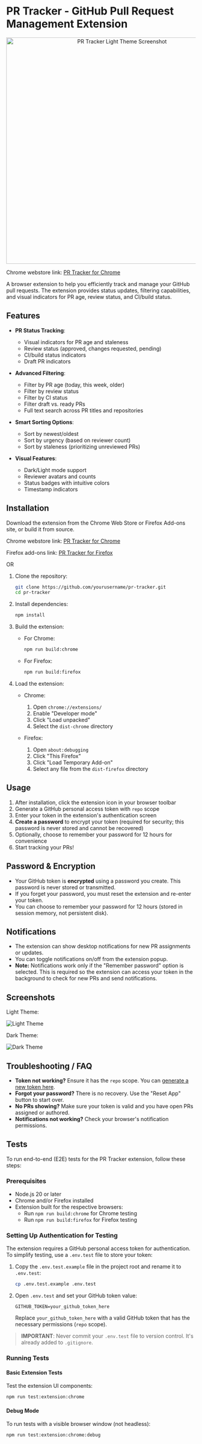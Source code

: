 # PR Tracker - GitHub Pull Request Management Extension

<p align="center">
  <img src="./screenshots/light-theme.png" alt="PR Tracker Light Theme Screenshot" width="600" />
</p>

Chrome webstore link: [PR Tracker for Chrome](https://chromewebstore.google.com/detail/pr-tracker/kfeglmkcicfmegclihokchplngcokgil)

A browser extension to help you efficiently track and manage your GitHub pull requests. The extension provides status updates, filtering capabilities, and visual indicators for PR age, review status, and CI/build status.

## Features

- **PR Status Tracking**:

    - Visual indicators for PR age and staleness
    - Review status (approved, changes requested, pending)
    - CI/build status indicators
    - Draft PR indicators

- **Advanced Filtering**:

    - Filter by PR age (today, this week, older)
    - Filter by review status
    - Filter by CI status
    - Filter draft vs. ready PRs
    - Full text search across PR titles and repositories

- **Smart Sorting Options**:

    - Sort by newest/oldest
    - Sort by urgency (based on reviewer count)
    - Sort by staleness (prioritizing unreviewed PRs)

- **Visual Features**:
    - Dark/Light mode support
    - Reviewer avatars and counts
    - Status badges with intuitive colors
    - Timestamp indicators

## Installation

Download the extension from the Chrome Web Store or Firefox Add-ons site, or build it from source.

Chrome webstore link: [PR Tracker for Chrome](https://chromewebstore.google.com/detail/pr-tracker/kfeglmkcicfmegclihokchplngcokgil)

Firefox add-ons link: [PR Tracker for Firefox](https://addons.mozilla.org/en-US/firefox/addon/pr-tracker/)

OR

1. Clone the repository:

    ```bash
    git clone https://github.com/yourusername/pr-tracker.git
    cd pr-tracker
    ```

2. Install dependencies:

    ```bash
    npm install
    ```

3. Build the extension:

    - For Chrome:
        ```bash
        npm run build:chrome
        ```
    - For Firefox:
        ```bash
        npm run build:firefox
        ```

4. Load the extension:

    - Chrome:

        1. Open `chrome://extensions/`
        2. Enable "Developer mode"
        3. Click "Load unpacked"
        4. Select the `dist-chrome` directory

    - Firefox:
        1. Open `about:debugging`
        2. Click "This Firefox"
        3. Click "Load Temporary Add-on"
        4. Select any file from the `dist-firefox` directory

## Usage

1. After installation, click the extension icon in your browser toolbar
2. Generate a GitHub personal access token with `repo` scope
3. Enter your token in the extension's authentication screen
4. **Create a password** to encrypt your token (required for security; this password is never stored and cannot be recovered)
5. Optionally, choose to remember your password for 12 hours for convenience
6. Start tracking your PRs!

## Password & Encryption

- Your GitHub token is **encrypted** using a password you create. This password is never stored or transmitted.
- If you forget your password, you must reset the extension and re-enter your token.
- You can choose to remember your password for 12 hours (stored in session memory, not persistent disk).

## Notifications

- The extension can show desktop notifications for new PR assignments or updates.
- You can toggle notifications on/off from the extension popup.
- **Note:** Notifications work only if the "Remember password" option is selected. This is required so the extension can access your token in the background to check for new PRs and send notifications.

## Screenshots

Light Theme:

![Light Theme](./screenshots/light-theme.png)

Dark Theme:

![Dark Theme](./screenshots/dark-theme.png)

## Troubleshooting / FAQ

- **Token not working?** Ensure it has the `repo` scope. You can [generate a new token here](https://github.com/settings/tokens/new?scopes=repo&description=PR%20Tracker).
- **Forgot your password?** There is no recovery. Use the "Reset App" button to start over.
- **No PRs showing?** Make sure your token is valid and you have open PRs assigned or authored.
- **Notifications not working?** Check your browser's notification permissions.

## Tests

To run end-to-end (E2E) tests for the PR Tracker extension, follow these steps:

### Prerequisites

- Node.js 20 or later
- Chrome and/or Firefox installed
- Extension built for the respective browsers:
    - Run `npm run build:chrome` for Chrome testing
    - Run `npm run build:firefox` for Firefox testing

### Setting Up Authentication for Testing

The extension requires a GitHub personal access token for authentication. To simplify testing, use a `.env.test` file to store your token:

1. Copy the `.env.test.example` file in the project root and rename it to `.env.test`:

    ```bash
    cp .env.test.example .env.test
    ```

2. Open `.env.test` and set your GitHub token value:

    ```env
    GITHUB_TOKEN=your_github_token_here
    ```

    Replace `your_github_token_here` with a valid GitHub token that has the necessary permissions (`repo` scope).

> **IMPORTANT**: Never commit your `.env.test` file to version control. It's already added to `.gitignore`.

### Running Tests

#### Basic Extension Tests

Test the extension UI components:

```bash
npm run test:extension:chrome
```

#### Debug Mode

To run tests with a visible browser window (not headless):

```bash
npm run test:extension:chrome:debug
```
